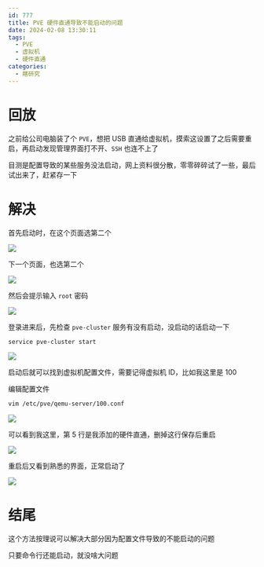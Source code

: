 ```yaml
---
id: 777
title: PVE 硬件直通导致不能启动的问题
date: 2024-02-08 13:30:11
tags:
  - PVE
  - 虚拟机
  - 硬件直通
categories:
  - 瞎研究
---
```


# 回放

之前给公司电脑装了个 `PVE`，想把 USB 直通给虚拟机，摸索这设置了之后需要重启，再启动发现管理界面打不开、`SSH` 也连不上了

目测是配置导致的某些服务没法启动，网上资料很分散，零零碎碎试了一些，最后试出来了，赶紧存一下

# 解决

首先启动时，在这个页面选第二个

![](https://imba97.cn/uploads/2024/02/pve-1.jpg)

下一个页面，也选第二个

![](https://imba97.cn/uploads/2024/02/pve-2.jpg)

然后会提示输入 `root` 密码

![](https://imba97.cn/uploads/2024/02/pve-3.jpg)

登录进来后，先检查 `pve-cluster` 服务有没有启动，没启动的话启动一下

```bash
service pve-cluster start
```

![](https://imba97.cn/uploads/2024/02/pve-4.jpg)

启动后就可以找到虚拟机配置文件，需要记得虚拟机 ID，比如我这里是 100

编辑配置文件

```bash
vim /etc/pve/qemu-server/100.conf
```

![](https://imba97.cn/uploads/2024/02/pve-5.jpg)

可以看到我这里，第 5 行是我添加的硬件直通，删掉这行保存后重启

![](https://imba97.cn/uploads/2024/02/pve-6.jpg)

重启后又看到熟悉的界面，正常启动了

![](https://imba97.cn/uploads/2024/02/pve-7.jpg)

# 结尾

这个方法按理说可以解决大部分因为配置文件导致的不能启动的问题

只要命令行还能启动，就没啥大问题
